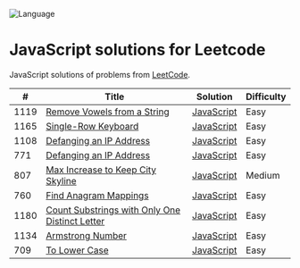 ![Language](https://img.shields.io/badge/Language-JavaScript-orange.svg)

# JavaScript solutions for Leetcode

JavaScript solutions of problems from [LeetCode](https://leetcode.com/).

| #    | Title                                                                                                                          | Solution                         | Difficulty |
| ---- | ------------------------------------------------------------------------------------------------------------------------------ | -------------------------------- | ---------- |
| 1119 | [Remove Vowels from a String](https://leetcode.com/problems/remove-vowels-from-a-string/)                                      | [JavaScript](./problems/1119.js) | Easy       |
| 1165 | [Single-Row Keyboard ](https://leetcode.com/problems/single-row-keyboard/)                                                     | [JavaScript](./problems/1165.js) | Easy       |
| 1108 | [Defanging an IP Address](https://leetcode.com/problems/defanging-an-ip-address/)                                              | [JavaScript](./problems/1108.js) | Easy       |
| 771  | [Defanging an IP Address](https://leetcode.com/problems/defanging-an-ip-address/)                                              | [JavaScript](./problems/771.js)  | Easy       |
| 807  | [Max Increase to Keep City Skyline](https://leetcode.com/problems/max-increase-to-keep-city-skyline)                           | [JavaScript](./problems/807.js)  | Medium     |
| 760  | [Find Anagram Mappings](https://leetcode.com/problems/find-anagram-mappings)                                                   | [JavaScript](./problems/760.js)  | Easy       |
| 1180 | [Count Substrings with Only One Distinct Letter](https://leetcode.com/problems/count-substrings-with-only-one-distinct-letter) | [JavaScript](./problems/1180.js) | Easy       |
| 1134 | [Armstrong Number](https://leetcode.com/problems/armstrong-number/)                                                            | [JavaScript](./problems/1134.js) | Easy       |
| 709  | [To Lower Case](https://leetcode.com/problems/to-lower-case/submissions/)                                                      | [JavaScript](./problems/709.js)  | Easy       |
